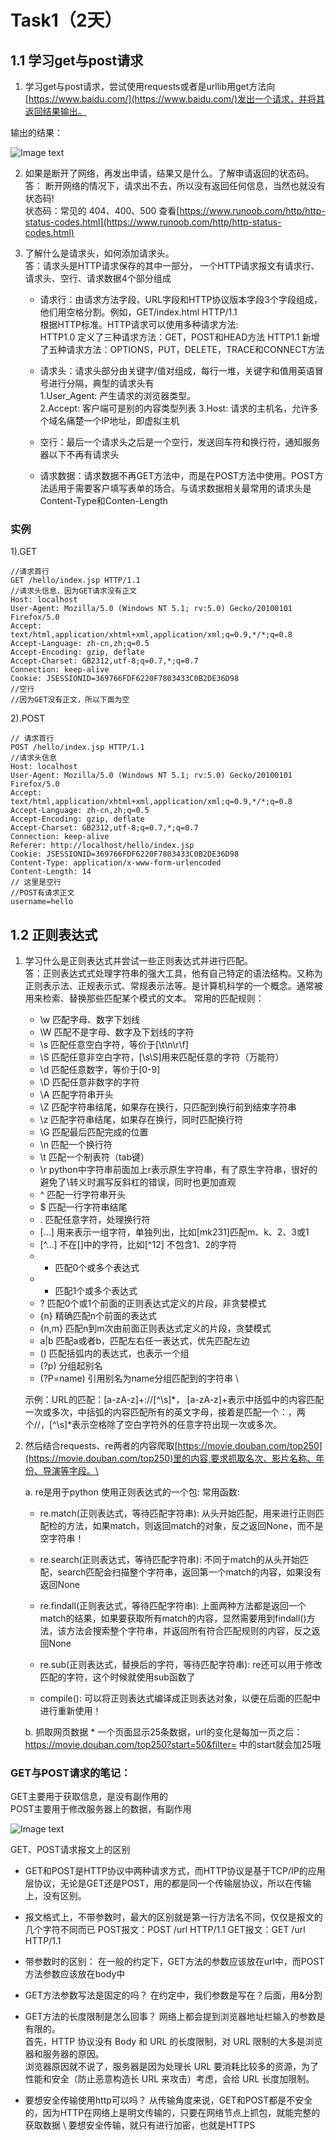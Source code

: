 
# **Task1（2天）**

## **1.1 学习get与post请求**

1. 学习get与post请求，尝试使用requests或者是urllib用get方法向[https://www.baidu.com/](https://www.baidu.com/)发出一个请求，并将其返回结果输出。 

输出的结果：

![Image text](../task1/img/requests.png)

2. 如果是断开了网络，再发出申请，结果又是什么。了解申请返回的状态码。\
    答： 断开网络的情况下，请求出不去，所以没有返回任何信息，当然也就没有状态码!   \
    状态码：常见的 404、400、500 查看[https://www.runoob.com/http/http-status-codes.html](https://www.runoob.com/http/http-status-codes.html)

3. 了解什么是请求头，如何添加请求头。 \
    答：请求头是HTTP请求保存的其中一部分， 一个HTTP请求报文有请求行、请求头、空行、请求数据4个部分组成
    * 请求行：由请求方法字段、URL字段和HTTP协议版本字段3个字段组成，他们用空格分割。例如，GET/index.html HTTP/1.1 \
    根据HTTP标准。HTTP请求可以使用多种请求方法:\
    HTTP1.0 定义了三种请求方法：GET，POST和HEAD方法
    HTTP1.1 新增了五种请求方法：OPTIONS，PUT，DELETE，TRACE和CONNECT方法 

    * 请求头：请求头部分由关键字/值对组成，每行一堆，关键字和值用英语冒号进行分隔，典型的请求头有 \
        1.User_Agent: 产生请求的浏览器类型。\
        2.Accept: 客户端可是别的内容类型列表
        3.Host: 请求的主机名，允许多个域名痛楚一个IP地址，即虚拟主机
    * 空行：最后一个请求头之后是一个空行，发送回车符和换行符，通知服务器以下不再有请求头
    * 请求数据：请求数据不再GET方法中，而是在POST方法中使用。POST方法适用于需要客户填写表单的场合。与请求数据相关最常用的请求头是Content-Type和Conten-Length
### 实例
1).GET

    //请求首行
    GET /hello/index.jsp HTTP/1.1
    //请求头信息，因为GET请求没有正文
    Host: localhost
    User-Agent: Mozilla/5.0 (Windows NT 5.1; rv:5.0) Gecko/20100101 Firefox/5.0
    Accept: text/html,application/xhtml+xml,application/xml;q=0.9,*/*;q=0.8
    Accept-Language: zh-cn,zh;q=0.5
    Accept-Encoding: gzip, deflate
    Accept-Charset: GB2312,utf-8;q=0.7,*;q=0.7
    Connection: keep-alive
    Cookie: JSESSIONID=369766FDF6220F7803433C0B2DE36D98
    //空行
    //因为GET没有正文，所以下面为空
2).POST

    // 请求首行
    POST /hello/index.jsp HTTP/1.1
    //请求头信息
    Host: localhost
    User-Agent: Mozilla/5.0 (Windows NT 5.1; rv:5.0) Gecko/20100101 Firefox/5.0
    Accept: text/html,application/xhtml+xml,application/xml;q=0.9,*/*;q=0.8
    Accept-Language: zh-cn,zh;q=0.5
    Accept-Encoding: gzip, deflate
    Accept-Charset: GB2312,utf-8;q=0.7,*;q=0.7
    Connection: keep-alive
    Referer: http://localhost/hello/index.jsp
    Cookie: JSESSIONID=369766FDF6220F7803433C0B2DE36D98
    Content-Type: application/x-www-form-urlencoded 
    Content-Length: 14 
    // 这里是空行
    //POST有请求正文    
    username=hello

## **1.2 正则表达式**

1. 学习什么是正则表达式并尝试一些正则表达式并进行匹配。 \
    答：正则表达式式处理字符串的强大工具，他有自己特定的语法结构。又称为正则表示法、正规表示式、常规表示法等。是计算机科学的一个概念。通常被用来检索、替换那些匹配某个模式的文本。
    常用的匹配规则：
    * \w 匹配字母、数字下划线
    * \W 匹配不是字母、数字及下划线的字符
    * \s 匹配任意空白字符，等价于[\t\n\r\f]
    * \S 匹配任意非空白字符，[\s\S]用来匹配任意的字符（万能符）
    * \d 匹配任意数字，等价于[0-9]
    * \D 匹配任意非数字的字符
    * \A 匹配字符串开头
    * \Z 匹配字符串结尾，如果存在换行，只匹配到换行前到结束字符串
    * \z 匹配字符串结尾，如果存在换行，同时匹配换行符
    * \G 匹配最后匹配完成的位置
    * \n 匹配一个换行符
    * \t 匹配一个制表符（tab键）
    * \r python中字符串前面加上r表示原生字符串，有了原生字符串，很好的避免了\转义时漏写反斜杠的错误，同时也更加直观
    * ^	匹配一行字符串开头
    * $	匹配一行字符串结尾
    * .	匹配任意字符，处理换行符
    * […]	用来表示一组字符，单独列出，比如[mk231]匹配m、k、2、3或1
    * [^…] 不在[]中的字符，比如[^12] 不包含1、2的字符
    * * 匹配0个或多个表达式
    * + 匹配1个或多个表达式
    * ? 匹配0个或1个前面的正则表达式定义的片段，非贪婪模式
    * {n}	精确匹配n个前面的表达式
    * {n,m} 匹配n到m次由前面正则表达式定义的片段，贪婪模式
    * a|b 匹配a或者b，匹配左右任一表达式，优先匹配左边
    * () 匹配括弧内的表达式，也表示一个组
    * (?p<name>) 分组起别名
    * (?P=name) 引用别名为name分组匹配到的字符串 \

    示例：URL的匹配：[a-zA-z]+://[^\s]*， [a-zA-z]+表示中括弧中的内容匹配一次或多次，中括弧的内容匹配所有的英文字母，接着是匹配一个：，两个//，[^\s]*表示空格除了空白字符外的任意字符出现一次或多次。
    

2. 然后结合requests、re两者的内容爬取[https://movie.douban.com/top250](https://movie.douban.com/top250)里的内容,要求抓取名次、影片名称、年份、导演等字段。\

    a. re是用于python 使用正则表达式的一个包: 
    常用函数: 
    * re.match(正则表达式，等待匹配字符串): 从头开始匹配，用来进行正则匹配检的方法，如果match，则返回match的对象，反之返回None，而不是空字符串！

    * re.search(正则表达式，等待匹配字符串): 不同于match的从头开始匹配，search匹配会扫描整个字符串，返回第一个match的内容，如果没有返回None

    * re.findall(正则表达式，等待匹配字符串): 上面两种方法都是返回一个match的结果，如果要获取所有match的内容，显然需要用到findall()方法，该方法会搜索整个字符串，并返回所有符合匹配规则的内容，反之返回None

    * re.sub(正则表达式，替换后的字符，等待匹配字符串): re还可以用于修改匹配的字符，这个时候就使用sub函数了

    * compile(): 可以将正则表达式编译成正则表达对象，以便在后面的匹配中进行重新使用！

    b. 抓取网页数据
        * 一个页面显示25条数据，url的变化是每加一页之后：
        https://movie.douban.com/top250?start=50&filter= 中的start就会加25哦





### GET与POST请求的笔记：
GET主要用于获取信息，是没有副作用的 \
POST主要用于修改服务器上的数据，有副作用

![Image text](../task1/img/getPost.png)

GET、POST请求报文上的区别

* GET和POST是HTTP协议中两种请求方式，而HTTP协议是基于TCP/IP的应用层协议，无论是GET还是POST，用的都是同一个传输层协议，所以在传输上，没有区别。   

* 报文格式上，不带参数时，最大的区别就是第一行方法名不同，仅仅是报文的几个字符不同而已
POST报文：POST /url HTTP/1.1 
GET报文：GET /url HTTP/1.1 

* 带参数时的区别：
在一般的约定下，GET方法的参数应该放在url中，而POST方法参数应该放在body中

* GET方法参数写法是固定的吗？
在约定中，我们参数是写在？后面，用&分割

* GET方法的长度限制是怎么回事？
网络上都会提到浏览器地址栏输入的参数是有限的。 \
首先，HTTP 协议没有 Body 和 URL 的长度限制，对 URL 限制的大多是浏览器和服务器的原因。\
浏览器原因就不说了，服务器是因为处理长 URL 要消耗比较多的资源，为了性能和安全（防止恶意构造长 URL 来攻击）考虑，会给 URL 长度加限制。

* 要想安全传输使用http可以吗？
从传输角度来说，GET和POST都是不安全的，因为HTTP在网络上是明文传输的，只要在网络节点上抓包，就能完整的获取数据 \ 
要想安全传输，就只有进行加密，也就是HTTPS